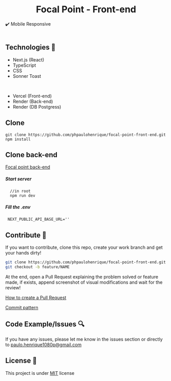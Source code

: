 <h1 align="center">Focal Point - Front-end</h1>


✔️ Mobile Responsive
<br>
<br>


## Technologies 🔧

- Next.js (React)
- TypeScript
- CSS
- Sonner Toast
<br>

- Vercel (Front-end)
- Render (Back-end)
- Render (DB Postgress)



## Clone

```
git clone https://github.com/phpaulohenrique/focal-point-front-end.git
npm install
```

## Clone back-end

<a href="https://github.com/phpaulohenrique/focal-point-back-end.git" target="_blank">Focal point back-end</a>


<h5>Start server</h5>

```
  //in root
  npm run dev
```

<h5>Fill the .env</h5>

```
 NEXT_PUBLIC_API_BASE_URL=''
```



## Contribute 🚀

If you want to contribute, clone this repo, create your work branch and get your hands dirty!

```bash
git clone https://github.com/phpaulohenrique/focal-point-front-end.git
git checkout -b feature/NAME
```

 At the end, open a Pull Request explaining the problem solved or feature made, if exists, append screenshot of visual modifications and wait for the review!

[How to create a Pull Request](https://www.atlassian.com/br/git/tutorials/making-a-pull-request)

[Commit pattern](https://gist.github.com/joshbuchea/6f47e86d2510bce28f8e7f42ae84c716)


## Code Example/Issues 🔍

If you have any issues, please let me know in the issues section or directly to paulo.henrique1080p@gmail.com

## License 📃

This project is under [MIT](LICENSE) license
